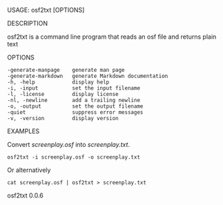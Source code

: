 
USAGE: osf2txt [OPTIONS]

DESCRIPTION

osf2txt is a command line program that reads an osf file
and returns plain text

OPTIONS

    -generate-manpage    generate man page
    -generate-markdown   generate Markdown documentation
    -h, -help            display help
    -i, -input           set the input filename
    -l, -license         display license
    -nl, -newline        add a trailing newline
    -o, -output          set the output filename
    -quiet               suppress error messages
    -v, -version         display version


EXAMPLES

Convert *screenplay.osf* into *screenplay.txt*.

    osf2txt -i screenplay.osf -o screenplay.txt

Or alternatively

    cat screenplay.osf | osf2txt > screenplay.txt

osf2txt 0.0.6
